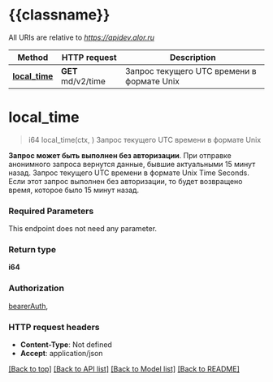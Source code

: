 # {{classname}}

All URIs are relative to *https://apidev.alor.ru*

Method | HTTP request | Description
------------- | ------------- | -------------
[**local_time**](OtherApi.md#local_time) | **GET** md/v2/time | Запрос текущего UTC времени в формате Unix

# **local_time**
> i64 local_time(ctx, )
Запрос текущего UTC времени в формате Unix

**Запрос может быть выполнен без авторизации**. При отправке анонимного запроса вернутся данные, бывшие актуальными 15 минут назад.  Запрос текущего UTC времени в формате Unix Time Seconds. Если этот запрос выполнен без авторизации, то будет возвращено время, которое было 15 минут назад. 

### Required Parameters
This endpoint does not need any parameter.

### Return type

**i64**

### Authorization

[bearerAuth](../README.md#bearerAuth), 

### HTTP request headers

 - **Content-Type**: Not defined
 - **Accept**: application/json

[[Back to top]](#) [[Back to API list]](../README.md#documentation-for-api-endpoints) [[Back to Model list]](../README.md#documentation-for-models) [[Back to README]](../README.md)

